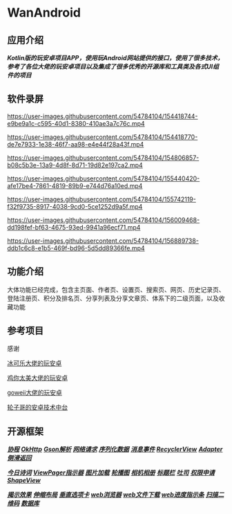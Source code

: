 # WanAndroid

## 应用介绍

***Kotlin版的玩安卓项目APP，使用玩Android网站提供的接口，使用了很多技术，参考了各位大佬的玩安卓项目以及集成了很多优秀的开源库和工具类及各式UI组件的项目***

## 软件录屏

https://user-images.githubusercontent.com/54784104/154418744-e9be9a1c-c595-40d1-8380-410ae3a7c76c.mp4

https://user-images.githubusercontent.com/54784104/154418770-de7e7933-1e38-46f7-aa98-e4e44f28a43f.mp4

https://user-images.githubusercontent.com/54784104/154806857-b08c5b3e-13a9-4d8f-8d71-19d82e197ca2.mp4

https://user-images.githubusercontent.com/54784104/155440420-afe17be4-7861-4819-89b9-e744d76a10ed.mp4

https://user-images.githubusercontent.com/54784104/155742119-f32f9735-8917-4038-9cd0-5ce1252d9a5f.mp4

https://user-images.githubusercontent.com/54784104/156009468-dd198fef-bf63-4675-93ed-9941a96ecf71.mp4

https://user-images.githubusercontent.com/54784104/156889738-ddb1c6c8-e1b5-469f-bd96-5d5dd89366fe.mp4

## 功能介绍

大体功能已经完成，包含主页面、作者页、设置页、搜索页、网页、历史记录页、登陆注册页、积分及排名页、分享列表及分享文章页、体系下的二级页面，以及收藏功能

## 参考项目

感谢

[冰可乐大佬的玩安卓](https://github.com/iceCola7/WanAndroid)

[鸡你太美大佬的玩安卓](https://github.com/hegaojian/JetpackMvvm)

[goweii大佬的玩安卓](https://github.com/goweii/WanAndroid)

[轮子哥的安卓技术中台](https://github.com/getActivity/AndroidProject-Kotlin)

## 开源框架

***[协程](https://github.com/Kotlin/kotlinx.coroutines)***
***[OkHttp](https://github.com/square/okhttp)***
***[Gson解析](https://github.com/google/gson)***
***[网络请求](https://github.com/liangjingkanji/Net)***
***[序列化数据](https://github.com/liangjingkanji/Serialize)***
***[消息事件](https://github.com/liangjingkanji/Channel)***
***[RecyclerView](https://github.com/liangjingkanji/BRV)***
***[Adapter](https://github.com/CymChad/BaseRecyclerViewAdapterHelper)***
***[侧滑返回](https://github.com/goweii/SwipeBack)***

***[今日诗词](https://github.com/xenv/jinrishici-sdk-android)***
***[ViewPager指示器](https://github.com/hackware1993/MagicIndicator)***
***[图片加载](https://github.com/bumptech/glide)***
***[轮播图](https://github.com/youth5201314/banner)***
***[相机相册](https://github.com/HuanTanSheng/EasyPhotos)***
***[标题栏](https://github.com/getActivity/TitleBar)***
***[吐司](https://github.com/getActivity/ToastUtils)***
***[权限申请](https://github.com/getActivity/XXPermissions)***
***[ShapeView](https://github.com/getActivity/ShapeView)***

***[揭示效果](https://github.com/goweii/RevealLayout)***
***[伸缩布局](https://github.com/google/flexbox-layout)***
***[垂直选项卡](https://github.com/qstumn/VerticalTabLayout)***
***[web浏览器](https://github.com/Justson/AgentWeb)***
***[web文件下载](https://github.com/Justson/Downloader)***
***[web进度指示条](https://github.com/Justson/CoolIndicator)***
***[扫描二维码](https://github.com/bingoogolapple/BGAQRCode-Android)***
***[数据库](https://github.com/guolindev/LitePal)***